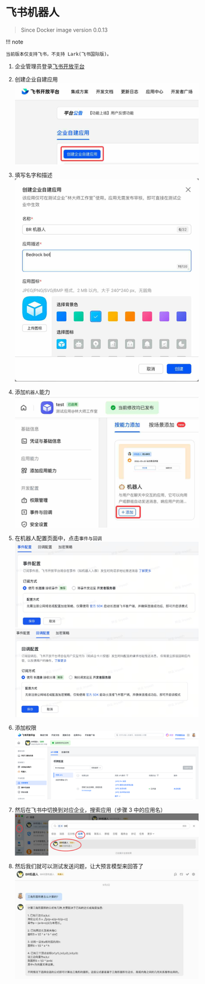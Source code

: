 # 飞书机器人

> Since Docker image version 0.0.13

!!! note

    当前版本仅支持飞书，不支持 Lark(飞书国际版)。

1. 企业管理员登录[飞书开放平台](https://open.feishu.cn/app/)

2. 创建企业自建应用
![feishu-3.png](attachments/feishu-bot.zh/IMG-feishu-bot.zh-0.jpg)

3. 填写名字和描述
![feishu-4.png](attachments/feishu-bot.zh/IMG-feishu-bot.zh-1.jpg)

4. 添加`机器人`能力
![feishu-5.png](attachments/feishu-bot.zh/IMG-feishu-bot.zh-2.jpg)

5. 在机器人配置页面中，点击`事件与回调`
![feishu-6-1.png](attachments/feishu-bot.zh/IMG-feishu-bot.zh-7.jpg)
![feishu-6-2.png](attachments/feishu-bot.zh/IMG-feishu-bot.zh-8.jpg)

6. 添加权限
![IMG-feishu-bot.png](attachments/feishu-bot/IMG-feishu-bot.png)

7. 然后在飞书中切换到对应企业，搜索应用（步骤 3 中的应用名）
![feishu-8.png](attachments/feishu-bot.zh/IMG-feishu-bot.zh-5.jpg)

8. 然后我们就可以测试发送问题，让大预言模型来回答了
![feishu-9.png](attachments/feishu-bot.zh/IMG-feishu-bot.zh-6.jpg)

